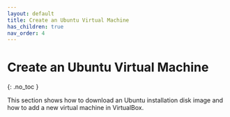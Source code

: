 ```yaml
---
layout: default
title: Create an Ubuntu Virtual Machine
has_children: true
nav_order: 4
---
```


# Create an Ubuntu Virtual Machine
{: .no_toc }

This section shows how to download an Ubuntu installation disk image and how to add a new virtual machine in VirtualBox.
